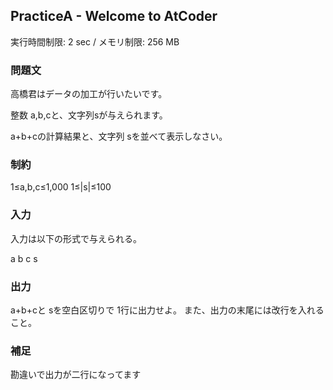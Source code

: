 ## PracticeA - Welcome to AtCoder
実行時間制限: 2 sec / メモリ制限: 256 MB

### 問題文
高橋君はデータの加工が行いたいです。

整数 a,b,cと、文字列sが与えられます。 

a+b+cの計算結果と、文字列 sを並べて表示しなさい。

### 制約
1≤a,b,c≤1,000
1≤|s|≤100

### 入力
入力は以下の形式で与えられる。

a
b c
s

### 出力
a+b+cと sを空白区切りで 1行に出力せよ。
また、出力の末尾には改行を入れること。

### 補足
勘違いで出力が二行になってます
